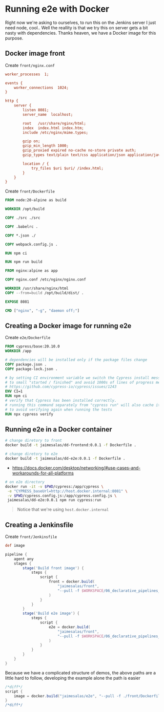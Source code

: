 # Running e2e with Docker

Right now we're asking to ourselves, to run this on the Jenkins server I just need node, cool.. Well the reallity is that we try this on server gets a bit nasty with dependencies. Thanks heaven, we have a Docker image for this purpose.

## Docker image front

Create `front/nginx.conf`

```ini
worker_processes  1;

events {
    worker_connections  1024;
}

http {
    server {
        listen 8081;
        server_name  localhost;

        root   /usr/share/nginx/html;
        index  index.html index.htm;
        include /etc/nginx/mime.types;

        gzip on;
        gzip_min_length 1000;
        gzip_proxied expired no-cache no-store private auth;
        gzip_types text/plain text/css application/json application/javascript application/x-javascript text/xml application/xml application/xml+rss text/javascript;

        location / {
            try_files $uri $uri/ /index.html;
        }
    }
}
```

Create `front/Dockerfile`

```Dockerfile
FROM node:20-alpine as build

WORKDIR /opt/build 

COPY ./src ./src

COPY .babelrc .

COPY *.json ./

COPY webpack.config.js .

RUN npm ci

RUN npm run build

FROM nginx:alpine as app 

COPY nginx.conf /etc/nginx/nginx.conf 

WORKDIR /usr/share/nginx/html 
COPY --from=build /opt/build/dist/ .

EXPOSE 8081

CMD ["nginx", "-g", "daemon off;"]
```

## Creating a Docker image for running e2e

Create `e2e/Dockerfile`

```Dockerfile
FROM cypress/base:20.10.0
WORKDIR /app

# dependencies will be installed only if the package files change
COPY package.json .
COPY package-lock.json .

# by setting CI environment variable we switch the Cypress install messages
# to small "started / finished" and avoid 1000s of lines of progress messages
# https://github.com/cypress-io/cypress/issues/1243
ENV CI=1
RUN npm ci
# verify that Cypress has been installed correctly.
# running this command separately from "cypress run" will also cache its result
# to avoid verifying again when running the tests
RUN npx cypress verify
```

## Running e2e in a Docker container


```bash
# change diretory to front
docker build -t jaimesalas/dd-frontend:0.0.1 -f Dockerfile .
```

```bash
# change diretory to e2e
docker build -t jaimesalas/dd-e2e:0.0.1 -f Dockerfile .
```

- https://docs.docker.com/desktop/networking/#use-cases-and-workarounds-for-all-platforms

```bash
# on e2e directory
docker run -it -v $PWD/cypress:/app/cypress \
 -e "CYPRESS_baseUrl=http://host.docker.internal:8081" \
 -v $PWD/cypress.config.js:/app/cypress.config.js \
 jaimesalas/dd-e2e:0.0.1 npm run cypress:run
```

> Notice that we're using `host.docker.internal`

## Creating a Jenkinsfile

Create `front/Jenkinsfile`

```groovy
def image 

pipeline {
    agent any
    stages {
        stage('Build front image') {
            steps {
                script {
                    front = docker.build(
                        "jaimesalas/front",
                        "--pull -f $WORKSPACE/06_declarative_pipelines_e2e_refactor/02_running_e2e_with_docker/front/Dockerfile $WORKSPACE/06_declarative_pipelines_e2e_refactor/02_running_e2e_with_docker/front"
                    )
                }
            }
        }
        stage('Build e2e image') {
            steps {
                script {
                    e2e = docker.build(
                        "jaimesalas/front",
                        "--pull -f $WORKSPACE/06_declarative_pipelines_e2e_refactor/02_running_e2e_with_docker/e2e/Dockerfile $WORKSPACE/06_declarative_pipelines_e2e_refactor/02_running_e2e_with_docker/e2e"
                    )
                }
            }
        }
    }
}
```

Because we have a complicated structure of demos, the above paths are a little hard to follow, developing the example alone the path is easier

```groovy
/*diff*/
script {
    image = docker.build("jaimesalas/e2e", "--pull -f ./front/Dockerfile.e2e ./front")
}
/*diff*/
```
